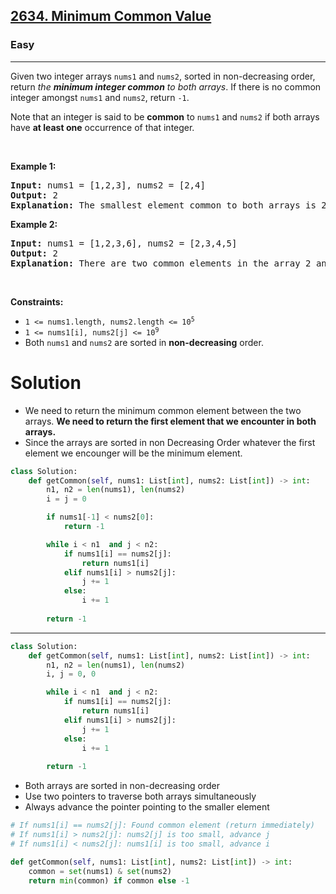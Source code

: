 <h2><a href="https://leetcode.com/problems/minimum-common-value">2634. Minimum Common Value</a></h2><h3>Easy</h3><hr><p>Given two integer arrays <code>nums1</code> and <code>nums2</code>, sorted in non-decreasing order, return <em>the <strong>minimum integer common</strong> to both arrays</em>. If there is no common integer amongst <code>nums1</code> and <code>nums2</code>, return <code>-1</code>.</p>

<p>Note that an integer is said to be <strong>common</strong> to <code>nums1</code> and <code>nums2</code> if both arrays have <strong>at least one</strong> occurrence of that integer.</p>

<p>&nbsp;</p>
<p><strong class="example">Example 1:</strong></p>

<pre>
<strong>Input:</strong> nums1 = [1,2,3], nums2 = [2,4]
<strong>Output:</strong> 2
<strong>Explanation:</strong> The smallest element common to both arrays is 2, so we return 2.
</pre>

<p><strong class="example">Example 2:</strong></p>

<pre>
<strong>Input:</strong> nums1 = [1,2,3,6], nums2 = [2,3,4,5]
<strong>Output:</strong> 2
<strong>Explanation:</strong> There are two common elements in the array 2 and 3 out of which 2 is the smallest, so 2 is returned.
</pre>

<p>&nbsp;</p>
<p><strong>Constraints:</strong></p>

<ul>
	<li><code>1 &lt;= nums1.length, nums2.length &lt;= 10<sup>5</sup></code></li>
	<li><code>1 &lt;= nums1[i], nums2[j] &lt;= 10<sup>9</sup></code></li>
	<li>Both <code>nums1</code> and <code>nums2</code> are sorted in <strong>non-decreasing</strong> order.</li>
</ul>

# Solution 
* We need to return the minimum common element between the two arrays. 
**We need to return the first element that we encounter in both arrays.** 
* Since the arrays are sorted in non Decreasing Order whatever the first element we encounger will be the minimum element. 
```python
class Solution:
    def getCommon(self, nums1: List[int], nums2: List[int]) -> int:
        n1, n2 = len(nums1), len(nums2)
        i = j = 0

        if nums1[-1] < nums2[0]:
            return -1

        while i < n1  and j < n2:
            if nums1[i] == nums2[j]:
                return nums1[i]
            elif nums1[i] > nums2[j]:
                j += 1
            else:
                i += 1
        
        return -1
```
---
```python
class Solution:
    def getCommon(self, nums1: List[int], nums2: List[int]) -> int:
        n1, n2 = len(nums1), len(nums2)
        i, j = 0, 0

        while i < n1  and j < n2:
            if nums1[i] == nums2[j]:
                return nums1[i]
            elif nums1[i] > nums2[j]:
                j += 1
            else:
                i += 1
        
        return -1
```
* Both arrays are sorted in non-decreasing order
* Use two pointers to traverse both arrays simultaneously
* Always advance the pointer pointing to the smaller element

```ini
# If nums1[i] == nums2[j]: Found common element (return immediately)
# If nums1[i] > nums2[j]: nums2[j] is too small, advance j
# If nums1[i] < nums2[j]: nums1[i] is too small, advance i
```

```python
def getCommon(self, nums1: List[int], nums2: List[int]) -> int:
    common = set(nums1) & set(nums2)
    return min(common) if common else -1
```
